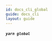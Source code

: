 ```yaml
---
id: docs_cli_global
guide: docs_cli
layout: guide
---
```


##### `yarn global` <a class="toc" id="toc-command-yarn-global" href="#toc-command-yarn-global"></a>

